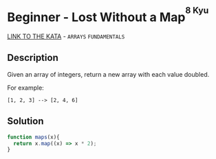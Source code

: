 # Beginner - Lost Without a Map<sup><sup>8 Kyu</sup></sup>
[LINK TO THE KATA](https://www.codewars.com/kata/57f781872e3d8ca2a000007e) - `ARRAYS` `FUNDAMENTALS`

## Description
Given an array of integers, return a new array with each value doubled.

For example:
```
[1, 2, 3] --> [2, 4, 6]
```

## Solution
```javascript
function maps(x){
  return x.map((x) => x * 2);
}
```